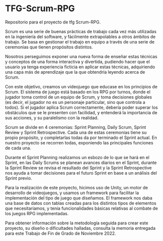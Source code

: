 # TFG-Scrum-RPG
Repositorio para el proyecto de tfg Scrum-RPG.

Scrum es una serie de buenas prácticas de trabajo cada vez más utilizadas en la ingeniería del software, y fácilmente extrapolables a otros ámbitos de trabajo. Se basa en gestionar el trabajo en equipo a través de una serie de ceremonias que tienen propósitos distintos.

Nosotros perseguimos exponer una nueva forma de enseñar estas técnicas y conceptos de una forma interactiva y divertida, pudiendo hacer que el usuario ya tenga experiencia ficticia en aplicar estas técnicas, adquiriendo una capa más de aprendizaje que la que obtendría leyendo acerca de Scrum.

Con este objetivo, creamos un videojuego que educase en los principios de Scrum. El sistema de juego está basado en los RPG por turnos, donde el jugador toma control de un equipo de Scrum, y toma decisiones globales (es decir, el jugador no es un personaje particular, sino que controla a todos). Si el jugador aplica Scrum correctamente, debería poder superar los obstáculos que se le presenten con facilidad, y entenderá la importancia de sus acciones, y su paralelismo con la realidad.

Scrum se divide en 4 ceremonias: Sprint Planning, Daily Scrum, Sprint Review y Sprint Retrospective. Cada una de estas ceremonias tiene su propio propósito, y completarlas todas da por terminado el Sprint actual. En nuestro proyecto se recorren todas, exponiendo las principales funciones de cada una.

Durante el Sprint Planning realizamos un esbozo de lo que se hará en el Sprint, en las Daily Scrums se planean avances diarios en el Sprint, durante la Sprint Review se revisa el resultado del Sprint y la Sprint Retrospective nos ayuda a tomar decisiones para el futuro Sprint en base a un análisis del Sprint previo.

Para la realización de este proyecto, hicimos uso de Unity, un motor de desarrollo de videojuegos, y usamos un framework para facilitar la implementación del tipo de juego que diseñamos. El framework nos daba una base de datos con tablas creadas para los distintos tipos de elementos que necesitaríamos, y tenía funcionalidades básicas relativas al combate de los juegos RPG implementadas.

Para obtener información sobre la metodología seguida para crear este proyecto, su diseño o dificultades halladas, consulta la memoria entregada para este Trabajo de Fin de Grado de Noviembre 2022.

